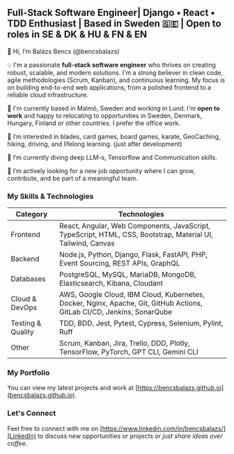 ## Full-Stack Software Engineer| Django • React • TDD Enthusiast | Based in Sweden 🇸🇪 | Open to roles in SE & DK & HU & FN & EN

👋 Hi, I’m Balázs Bencs (@bencsbalazs)

💡 I'm a passionate **full-stack software engineer** who thrives on creating robust, scalable, and modern solutions. I'm a strong believer in clean code, agile methodologies (Scrum, Kanban), and continuous learning. My focus is on building end-to-end web applications, from a polished frontend to a reliable cloud infrastructure.

📍 I'm currently based in Malmö, Sweden and working in Lund. I'm **open to work** and happy to relocating to opportunities in Sweden, Denmark, Hungary, Finland or other countries. I prefer the office work.

🎯 I’m interested in blades, card games, board games, karate, GeoCaching, hiking, driving, and lifelong learning. (just after development)

🌱 I’m currently diving deep LLM-s, Tensorflow and Communication skills.

🚀 I’m actively looking for a new job opportunity where I can grow, contribute, and be part of a meaningful team.

### My Skills & Technologies
|Category |	Technologies |
|----|----|
| Frontend |	React, Angular, Web Components, JavaScript, TypeScript, HTML, CSS, Bootstrap, Material UI, Tailwind, Canvas |
| Backend  |	Node.js, Python, Django, Flask, FastAPI, PHP, Event Sourcing, REST APIs, GraphQL |
| Databases |	PostgreSQL, MySQL, MariaDB, MongoDB, Elasticsearch, Kibana, Cloudant |
| Cloud & DevOps |	AWS, Google Cloud, IBM Cloud, Kubernetes, Docker, Nginx, Apache, Git, GitHub Actions, GitLab CI/CD, Jenkins, SonarQube |
| Testing & Quality |	TDD, BDD, Jest, Pytest, Cypress, Selenium, Pylint, Ruff |
| Other |	Scrum, Kanban, Jira, Trello, DDD, Plotly, TensorFlow, PyTorch, GPT CLI, Gemini CLI |

### My Portfolio
You can view my latest projects and work at [https://bencsbalazs.github.io](bencsbalazs.github.io).

### Let's Connect
Feel free to connect with me on [https://www.linkedin.com/in/bencsbalazs/](LinkedIn) to discuss new opportunities or projects _or just share ideas over coffee_.
